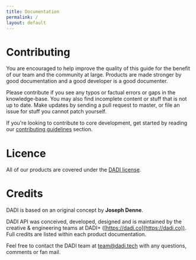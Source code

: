 ```yaml
---
title: Documentation
permalink: /
layout: default
---
```


# Contributing

You are encouraged to help improve the quality of this guide for the benefit of our team and the community at large. Products are made stronger by good documentation and a good developer is a good documenter.

Please contribute if you see any typos or factual errors or gaps in the knowledge-base. You may also find incomplete content or stuff that is not up to date. Make updates by sending a pull request to master, or file an issue for stuff you cannot patch yourself.

If you're looking to contribute to core development, get started by reading our [contributing guidelines](./CONTRIBUTING.md) section.

# Licence

All of our products are covered under the [DADI license](https://github.com/dadi/docs/blob/master/LICENSE.md).

# Credits

DADI is based on an original concept by **Joseph Denne**.

DADI API was conceived, developed, designed and is maintained by the creative & engineering teams at DADI+ ([https://dadi.co](https://dadi.co)). Full credits are listed within each product documentation.

Feel free to contact the DADI team at team@dadi.tech with any questions, comments or fan mail.